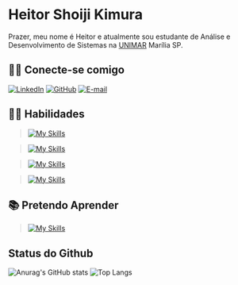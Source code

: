# **Heitor Shoiji Kimura**
Prazer, meu nome é Heitor e atualmente sou estudante de Análise e Desenvolvimento de Sistemas na [UNIMAR](https://oficial.unimar.br/) Marília SP.

## 🤝🏻 **Conecte-se comigo**
[![LinkedIn](https://img.shields.io/badge/LinkedIn-0077B5?style=for-the-badge&logo=linkedin&logoColor=white)](https://www.linkedin.com/in/heitor-kimura-231a99232/)
[![GitHub](https://img.shields.io/badge/GitHub-100000?style=for-the-badge&logo=github&logoColor=white)](https://github.com/HeitorSKimura/)
[![E-mail](https://img.shields.io/badge/-Email-000?style=for-the-badge&logo=microsoft-outlook&logoColor=007BFF)](mailto:heitorskimura2010@hotmail.com)

## 👨‍💻 **Habilidades**
>[![My Skills](https://skillicons.dev/icons?i=html,css,bootstrap,figma&theme=dark)](https://skillicons.dev)

>[![My Skills](https://skillicons.dev/icons?i=cs,dotnet,py,vue,php&theme=dark)](https://skillicons.dev)

>[![My Skills](https://skillicons.dev/icons?i=mysql,postman&theme=dark)](https://skillicons.dev)

>[![My Skills](https://skillicons.dev/icons?i=visualstudio,vscode,idea&theme=dark)](https://skillicons.dev)

## 📚 **Pretendo Aprender**
>[![My Skills](https://skillicons.dev/icons?i=aws,js,pytorch,rust&theme=dark)](https://skillicons.dev)

## **Status do Github**

![Anurag's GitHub stats](https://github-readme-stats.vercel.app/api?username=HeitorSKimura&show_icons=true&theme=noctis_minimus)
![Top Langs](https://github-readme-stats-git-masterrstaa-rickstaa.vercel.app/api/top-langs/?username=HeitorSKimura&layout=compact&bg_color=1b2932&border_color=72b7c0&title_color=d3b692&text_color=c5cdd3)